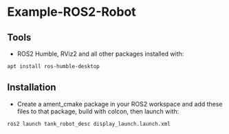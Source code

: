 # Example-ROS2-Robot
## Tools
- ROS2 Humble, RViz2 and all other packages installed with:
```console
apt install ros-humble-desktop
```

## Installation
- Create a ament_cmake package in your ROS2 workspace and add these files to that package, build with colcon, then launch with:
```console
ros2 launch tank_robot_desc display_launch.launch.xml
```
